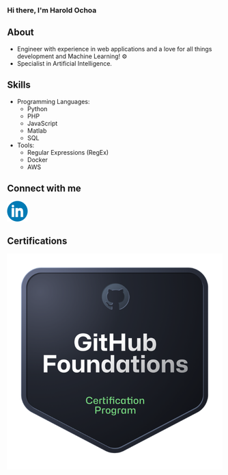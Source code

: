 ### Hi there, I'm Harold Ochoa

## About
* Engineer with experience in web applications and a love for all things development and Machine Learning!  ⚙️
* Specialist in Artificial Intelligence.  

## Skills

* Programming Languages:
    * Python 
    * PHP
    * JavaScript  
    * Matlab  
    * SQL  ️
* Tools:
    * Regular Expressions (RegEx) 
    * Docker 
    * AWS 

 ## Connect with me 

[![LinkedIn](Images/LinkedIn.png)](https://www.linkedin.com/in/harold-oswaldo-ochoa-buitrago)

## Certifications 

[![GithubFoundations](Images/github_foundations.png)](https://www.credly.com/badges/fe422938-d349-4627-b26f-33c088348fd0)
<!--
**Harold2828/Harold2828** is a ✨ _special_ ✨ repository because its `README.md` (this file) appears on your GitHub profile.

Here are some ideas to get you started:

- 🔭 I’m currently working on ...
- 🌱 I’m currently learning ...
- 👯 I’m looking to collaborate on ...
- 🤔 I’m looking for help with ...
- 💬 Ask me about ...
- 📫 How to reach me: ...
- 😄 Pronouns: ...
- ⚡ Fun fact: ...
-->
